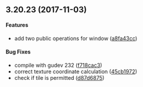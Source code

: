 ## 3.20.23 (2017-11-03)

#### Features

*   add two public operations for window ([a8fa43cc](a8fa43cc))

#### Bug Fixes

*   compile with gudev 232 ([f718cac3](f718cac3))
*   correct texture coordinate calculation ([45cb1972](45cb1972))
*   check if tile is permitted ([d87d6875](d87d6875))


